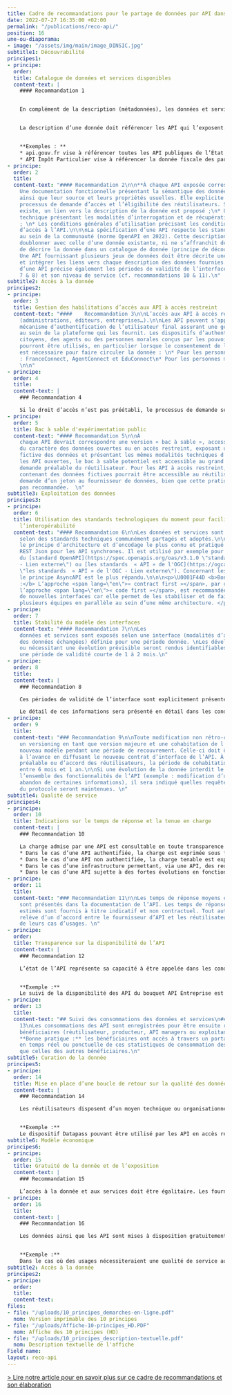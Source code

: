 ```yaml
---
title: Cadre de recommandations pour le partage de données par API dans l’administration
date: 2022-07-27 16:35:00 +02:00
permalink: "/publications/reco-api/"
position: 16
une-ou-diaporama:
- image: "/assets/img/main/image_DINSIC.jpg"
subtitle1: Découvrabilité
principes1:
- principe: 
  order: 
  title: Catalogue de données et services disponibles
  content-text: |
    #### Recommandation 1


    En complément de la description (métadonnées), les données et services publiquement accessibles sont visibles sur un catalogue exposé sur Internet, référencé sur les moteurs de recherche usuels et intelligibles (la description des API au sein du catalogue ou de l’API manager propose un contenu destiné aux opérationnels, fonctionnels comme techniques).


    La description d’une donnée doit référencer les API qui l’exposent. L’exemple présenté ci-dessous met ainsi en évidence les ressources accessibles sur la page présentant le jeu de données « base SIREN des entreprises et de leurs établissements ».


    **Exemples : **
    * api.gouv.fr vise à référencer toutes les API publiques de l’État
    * API Impôt Particulier vise à référencer la donnée fiscale des particuliers
- principe: 
  order: 2
  title: 
  content-text: "#### Recommandation 2\n\n**À chaque API exposée correspond :**\n*
    Une documentation fonctionnelle présentant la sémantique des données, leur qualité
    ainsi que leur source et leurs propriétés usuelles. Elle explicite également le
    processus de demande d’accès et l’éligibilité des réutilisateurs. Si un catalogue
    existe, un lien vers la description de la donnée est proposé ;\n* Une documentation
    technique présentant les modalités d’interrogation et de récupération de la donnée
    ; \n* Les conditions générales d’utilisation précisant les conditions contractuelles
    d’accès à l’API.\n\n\nLa spécification d’une API respecte les standards répandus
    au sein de la communauté (norme OpenAPI en 2022). Cette description ne doit pas
    doublonner avec celle d’une donnée existante, ni ne s’affranchit de la nécessité
    de décrire la donnée dans un catalogue de donnée (principe de découvrabilité).
    Une API fournissant plusieurs jeux de données doit être décrite une seule fois
    et intégrer les liens vers chaque description des données fournies.\n\n\nLa description
    d’une API précise également les périodes de validité de l’interface (cf. recommandations
    7 & 8) et son niveau de service (cf. recommandations 10 & 11).\n"
subtitle2: Accès à la donnée
principes2:
- principe: 
  order: 3
  title: Gestion des habilitations d’accès aux API à accès restreint
  content-text: "####    Recommandation 3\n\nL’accès aux API à accès restreint se fait par demande du réutilisateur
    (administrations, éditeurs, entreprises…).\n\nLes API peuvent s’appuyer sur un
    mécanisme d’authentification de l’utilisateur final assurant une gestion des droits
    au sein de la plateforme qui les fournit. Les dispositifs d’authentification des
    citoyens, des agents ou des personnes morales conçus par les pouvoirs publics
    pourront être utilisés, en particulier lorsque le consentement de l’utilisateur
    est nécessaire pour faire circuler la donnée : \n* Pour les personnes physiques
    : FranceConnect, AgentConnect et EduConnect\n* Pour les personnes morales : ProConnect
    \n\n"
- principe: 
  order: 4
  title: 
  content-text: |
    ### Recommandation 4

    Si le droit d’accès n’est pas préétabli, le processus de demande se fait de la manière la plus simple possible pour le réutilisateur. Dans le cadre de demandes d’accès prévues par la loi et si le demandeur est éligible, une réponse sera transmise aux réutilisateurs dans un délai recommandé de 15 jours calendaires. Le code des relations entre le public et l’administration prévoit un délai légal maximum de 30 jours pour répondre à une demande ([article R311-13](https://www.legifrance.gouv.fr/codes/article_lc/LEGIARTI000031370409 "article R311-13 - Lien externe")).
- principe: 
  order: 5
  title: Bac à sable d'expérimentation public
  content-text: "#### Recommandation 5\n\nÀ
    chaque API devrait correspondre une version « bac à sable », accessible en fonction
    du caractère des données ouvertes ou en accès restreint, exposant une version
    fictive des données et présentant les mêmes modalités techniques d’exposition.\n\n\nPour
    les API ouvertes, le bac à sable potentiel est accessible au grand public, sans
    demande préalable du réutilisateur. Pour les API à accès restreint, le bac à sable
    contenant des données fictives pourrait être accessible au réutilisateur après
    demande d’un jeton au fournisseur de données, bien que cette pratique ne soit
    pas recommandée.  \n"
subtitle3: Exploitation des données
principes3:
- principe: 
  order: 6
  title: Utilisation des standards technologiques du moment pour faciliter
    l’interopérabilité
  content-text: "#### Recommandation 6\n\nLes données et services sont exposés
    selon des standards techniques communément partagés et adoptés.\n\n\nEn 2022,
    le principe d’architecture et d’encodage le plus connu et pratiqué est le standard
    REST Json pour les API synchrones. Il est utilisé par exemple pour les spécifications
    du [standard OpenAPI](https://spec.openapis.org/oas/v3.1.0 \"standard OpenAPI
    - Lien externe\") ou [les standards  « API » de l'OGC](https://ogcapi.ogc.org
    \"les standards  « API » de l'OGC - Lien externe\"). Concernant les API asynchrones,
    le principe AsyncAPI est le plus répandu.\n\n\n<p>\U0001F44D <b>Bonne pratique
    :</b> L’approche <span lang=\"en\">« contract first »</span>, par opposition à
    l’approche <span lang=\"en\">« code first »</span>, est recommandée dans le développement
    de nouvelles interfaces car elle permet de les stabiliser et de faire travailler
    plusieurs équipes en parallèle au sein d’une même architecture. </p>\n"
- principe: 
  order: 7
  title: Stabilité du modèle des interfaces
  content-text: "#### Recommandation 7\n\nLes
    données et services sont exposés selon une interface (modalités d’appel et structuration
    des données échangées) définie pour une période donnée. \nLes développements Agile
    ou nécessitant une évolution prévisible seront rendus identifiables et préciseront
    une période de validité courte de 1 à 2 mois.\n"
- principe: 
  order: 8
  title: 
  content-text: |
    ### Recommandation 8

    Ces périodes de validité de l’interface sont explicitement présentées aux réutilisateurs dans la documentation. Les modifications prévisibles s’accompagneront de l’actualisation préalable des informations descriptives intégrant des liens vers des communications et guides permettant aux réutilisateurs d’anticiper les évolutions. Les réutilisateurs pourront basculer durant une période définie et communiquée sur la version modifiée de l’interface. Durant ce laps de temps, deux interfaces cohabiteront, la version précédente dépréciée et la nouvelle version.

    Le détail de ces informations sera présenté en détail dans les conditions générales d’utilisation de l’API.
- principe: 
  order: 9
  title: 
  content-text: "### Recommandation 9\n\nToute modification non rétro-compatible impose
    un versioning en tant que version majeure et une cohabitation de l’ancien et du
    nouveau modèle pendant une période de recouvrement. Celle-ci doit être communiquée
    à l’avance en diffusant le nouveau contrat d’interface de l’API. À défaut d’information
    préalable ou d’accord des réutilisateurs, la période de cohabitation sera comprise
    entre 6 mois et 1 an.\n\nSi une évolution de la donnée interdit le maintien de
    l’ensemble des fonctionnalités de l’API (exemple : modification d’un schéma avec
    abandon de certaines informations), il sera indiqué quelles requêtes ou parties
    du protocole seront maintenues. \n"
subtitle4: Qualité de service
principes4:
- principe: 
  order: 10
  title: Indications sur le temps de réponse et la tenue en charge
  content-text: |
    ### Recommandation 10

    La charge admise par une API est consultable en toute transparence par les réutilisateurs :
    * Dans le cas d’une API authentifiée, la charge est exprimée sous forme de métriques propres à chaque réutilisateur, comme le nombre d’appels sur une période donnée par exemple ;
    * Dans le cas d’une API non authentifiée, la charge tenable est exprimée dans son ensemble, tous réutilisateurs confondus ;
    * Dans le cas d’une infrastructure permettant, via une API, des requêtes complexes, ou servant de nombreuses données, la charge tenable estimée indiquera les critères utilisés et le caractère estimatif de cette évaluation ;
    * Dans le cas d’une API sujette à des fortes évolutions en fonction de la saisonnalité, le temps de réponse maximal sera précisé ainsi que les risques de rupture de service.
- principe: 
  order: 11
  title: 
  content-text: "### Recommandation 11\n\nLes temps de réponse moyens et maximaux
    sont présentés dans la documentation de l’API. Les temps de réponse mesurés ou
    estimés sont fournis à titre indicatif et non contractuel. Tout autre démarche
    relève d’un d’accord entre le fournisseur d’API et les réutilisateurs en fonction
    de leurs cas d’usages. \n"
- principe: 
  order: 
  title: Transparence sur la disponibilité de l’API
  content-text: |
    ### Recommandation 12

    L’état de l’API représente sa capacité à être appelée dans les conditions réelles par un réutilisateur. Il est rendu accessible aux réutilisateurs et consultable en temps réel sous forme d’une URL, indiquée dans la description de l’API, permettant de tester que l'API se déclare disponible et requetable. En complément, il est souhaitable de permettre de consulter un historique entre 6 mois et une année.


    **Exemple :**
    Le suivi de la disponibilité des API du bouquet API Entreprise est disponible sur  [status.entreprise.api.gouv.fr](https://status.entreprise.api.gouv.fr/ "status.entreprise.api.gouv.fr - Lien externe")
- principe: 
  order: 13
  title: 
  content-text: "## Suivi des consommations des données et services\n### Recommandation
    13\nLes consommations des API sont enregistrées pour être ensuite restituées aux
    bénéficiaires (réutilisateur, producteur, API managers ou exploitants).\n\n\n\U0001F44D
    **Bonne pratique :** les bénéficiaires ont accès à travers un portail à une restitution
    en temps réel ou ponctuelle de ces statistiques de consommation des données ainsi
    que celles des autres bénéficiaires.\n"
subtitle5: Curation de la donnée
principes5:
- principe: 
  order: 14
  title: Mise en place d’une boucle de retour sur la qualité des données
  content-text: |
    ### Recommandation 14

    Les réutilisateurs disposent d’un moyen technique ou organisationnel leur permettant de faire des retours sur la qualité des données vers leur gestionnaire ou via la description des données au sein de leur catalogue d’origine. Les réutilisateurs disposent également d’un moyen technique ou organisationnel leur permettant de faire des retours sur la qualité des API exposées vers leur fournisseur ou via la description de l’API.


    **Exemple :**
    Le dispositif Datapass pouvant être utilisé par les API en accès restreint permet de faire un retour sur la qualité des données disponibles via celles-ci.
subtitle6: Modèle économique
principes6:
- principe: 
  order: 15
  title: Gratuité de la donnée et de l’exposition
  content-text: |
    ### Recommandation 15

    L’accès à la donnée et aux services doit être égalitaire. Les fournisseurs de données cherchent à adapter les modalités d’accès aux besoins des réutilisateurs.
- principe: 
  order: 16
  title: 
  content-text: |
    ### Recommandation 16

    Les données ainsi que les API sont mises à disposition gratuitement, pour les réutilisateurs uniquement, sauf exceptions devant faire l’objet d’une justification par l’administration productrice.


    **Exemple :**
    Dans le cas où des usages nécessiteraient une qualité de service au-dessus de ce que la multitude d’utilisateurs a couramment besoin, comme par exemple une bande passante élevée pour de la donnée temps-réel volumineuse desservie sur quelques organismes, il sera possible d’organiser un système freemium avec une égalité d’accès à des APIs par défaut et des APIs faisant l’objet de redevances pour les usages les plus exigeants.
subtitle2: Accès à la donnée
principes2:
- principe: 
  order: 
  title: 
  content-text: 
files:
- file: "/uploads/10_principes_demarches-en-ligne.pdf"
  nom: Version imprimable des 10 principes
- file: "/uploads/Affiche-10-principes_HD.PDF"
  nom: Affiche des 10 principes (HD)
- file: "/uploads/10_principes_description-textuelle.pdf"
  nom: Description textuelle de l'affiche
Field name: 
layout: reco-api
---
```


[> Lire notre article pour en savoir plus sur ce cadre de recommandations et son élaboration](https://numerique.gouv.fr/actualites/****")
